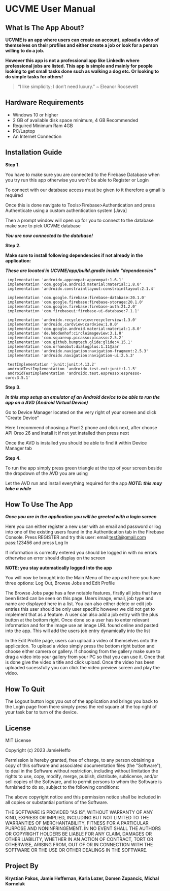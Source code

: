 # UCVME User Manual

## What Is The App About?

**UCVME is an app where users can create an account, upload a video of themselves on their profiles and either create a job or look for a person willing to do a job.**

**However this app is not a professional app like LinkedIn where professional jobs are listed. This app is simple and mainly for people looking to get small tasks done such as walking a dog etc. Or looking to do simple tasks for others!**

> “I like simplicity; I don’t need luxury.” ~ Eleanor Roosevelt

## Hardware Requirements
- Windows 10 or higher
- 2 GB of available disk space minimum, 4 GB Recommended
- Required Minimum Ram 4GB
- PC/Laptop
- An Internet Connection

## Installation Guide

**Step 1.**

You have to make sure you are connected to the Firebase Database when you try run this app otherwise you won't be able to Register or Login

To connect with our database access must be given to it therefore a gmail is required

Once this is done navigate to Tools>Firebase>Authentication and press Authenticate using a custom authentication system [Java]

Then a prompt window will open up for you to connect to the database make sure to pick UCVME database

***You are now connected to the database!***

**Step 2.**

**Make sure to install following dependencies if not already in the application:**

***These are located in UCVME/app/build.gradle inside "dependencies"***

```
 implementation 'androidx.appcompat:appcompat:1.6.1'
 implementation 'com.google.android.material:material:1.8.0'
 implementation 'androidx.constraintlayout:constraintlayout:2.1.4'

 implementation 'com.google.firebase:firebase-database:20.1.0'
 implementation 'com.google.firebase:firebase-storage:20.1.0'
 implementation 'com.google.firebase:firebase-auth:21.2.0'
 implementation 'com.firebaseui:firebase-ui-database:7.1.1'

 implementation 'androidx.recyclerview:recyclerview:1.3.0'
 implementation 'androidx.cardview:cardview:1.0.0'
 implementation 'com.google.android.material:material:1.8.0'
 implementation 'de.hdodenhof:circleimageview:3.1.0'
 implementation 'com.squareup.picasso:picasso:2.5.2'
 implementation 'com.github.bumptech.glide:glide:4.15.1'
 implementation 'com.orhanobut:dialogplus:1.11@aar'
 implementation 'androidx.navigation:navigation-fragment:2.5.3'
 implementation 'androidx.navigation:navigation-ui:2.5.3'

 testImplementation 'junit:junit:4.13.2'
 androidTestImplementation 'androidx.test.ext:junit:1.1.5'
 androidTestImplementation 'androidx.test.espresso:espresso-core:3.5.1'
```

**Step 3.**

***In this step setup an emulator of an Android device to be able to run the app on a AVD (Android Virtual Device)***

Go to Device Manager located on the very right of your screen and click "Create Device"

Here I recommend choosing a Pixel 2 phone and click next, after choose API Oreo 26 and install it if not yet installed then press next

Once the AVD is installed you should be able to find it within Device Manager tab

**Step 4.**

To run the app simply press green triangle at the top of your screen beside the dropdown of the AVD you are using

Let the AVD run and install everything required for the app ***NOTE: this may take a while***

## How To Use The App

***Once you are in the application you will be greeted with a login screen***

Here you can either register a new user with an email and password or log into one of the existing users found in the Authentication tab in the Firebase Console. Press REGISTER and try this user: email:test3@gmail.com pass:123456 and press Log In

If information is correctly entered you should be logged in with no errors otherwise an error should display on the screen

**NOTE: you stay automatically logged into the app**

You will now be brought into the Main Menu of the app and here you have three options: Log Out, Browse Jobs and Edit Profile

The Browse Jobs page has a few notable features, firstly all jobs that have been listed can be seen on this page. Users image, email, job type and name are displayed here in a list. You can also either delete or edit job entries this user should be only user specific however we did not get to implement that as a feature. A user can also add a job entry with the plus button at the bottom right. Once done so a user has to enter relevant information and for the image use an image URL found online and pasted into the app. This will add the users job entry dynamically into the list

In the Edit Profile page, users can upload a video of themselves onto the application. To upload a video simply press the bottom right button and choose either camera or gallery. If choosing from the gallery make sure to drag a video into your gallery from your PC so that you can use it. Once that is done give the video a title and click upload. Once the video has been uploaded sucessfully you can click the video preview screen and play the video.

## How To Quit

The Logout button logs you out of the application and brings you back to the Login page from there simply press the red square at the top right of your task bar to turn of the device.

## License

MIT License

Copyright (c) 2023 JamieHeffo

Permission is hereby granted, free of charge, to any person obtaining a copy
of this software and associated documentation files (the "Software"), to deal
in the Software without restriction, including without limitation the rights
to use, copy, modify, merge, publish, distribute, sublicense, and/or sell
copies of the Software, and to permit persons to whom the Software is
furnished to do so, subject to the following conditions:

The above copyright notice and this permission notice shall be included in all
copies or substantial portions of the Software.

THE SOFTWARE IS PROVIDED "AS IS", WITHOUT WARRANTY OF ANY KIND, EXPRESS OR
IMPLIED, INCLUDING BUT NOT LIMITED TO THE WARRANTIES OF MERCHANTABILITY,
FITNESS FOR A PARTICULAR PURPOSE AND NONINFRINGEMENT. IN NO EVENT SHALL THE
AUTHORS OR COPYRIGHT HOLDERS BE LIABLE FOR ANY CLAIM, DAMAGES OR OTHER
LIABILITY, WHETHER IN AN ACTION OF CONTRACT, TORT OR OTHERWISE, ARISING FROM,
OUT OF OR IN CONNECTION WITH THE SOFTWARE OR THE USE OR OTHER DEALINGS IN THE
SOFTWARE.

## Project By

**Krystian Pakos, Jamie Heffernan, Karla Lozer, Domen Zupancic, Michal Korneluk**


 
